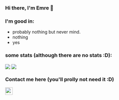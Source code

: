 ### Hi there, I'm Emre 👋

### I'm good in:
- probably nothing but never mind. 
- nothing
- yes
### some stats (although there are no stats :D):
<a>
  <img align="center" src="https://github-readme-stats.vercel.app/api?username=axemre&count_private=true&border_radius=8&icon_color=f44336&show_icons=true&theme=dark" />
</a>
<a>
  <img align="center" src="https://github-readme-stats.vercel.app/api/top-langs/?username=axemre&layout=compact&border_radius=8&theme=dark" />
</a>

### Contact me here (you'll prolly not need it :D)
<a href="https://instagram.com/emree.lx"><img width="24px" src="https://allfacebook.de/wp-content/uploads/2016/05/Instagram_AppIcon_Aug2017-1920x1920.png"></a>
